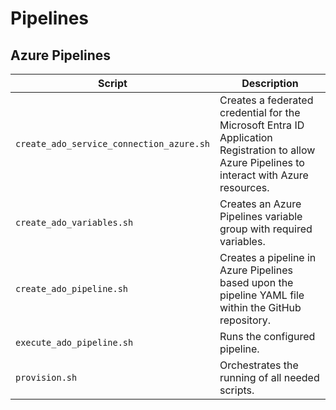 # Pipelines

## Azure Pipelines

| Script                                   | Description                                                                                                                                   |
|------------------------------------------|-----------------------------------------------------------------------------------------------------------------------------------------------|
| `create_ado_service_connection_azure.sh` | Creates a federated credential for the Microsoft Entra ID Application Registration to allow Azure Pipelines to interact with Azure resources. |
| `create_ado_variables.sh`                | Creates an Azure Pipelines variable group with required variables.                                                                            |
| `create_ado_pipeline.sh`                 | Creates a pipeline in Azure Pipelines based upon the pipeline YAML file within the GitHub repository.                                         |
| `execute_ado_pipeline.sh`                | Runs the configured pipeline.                                                                                                                 |
| `provision.sh`                           | Orchestrates the running of all needed scripts.                                                                                               |
